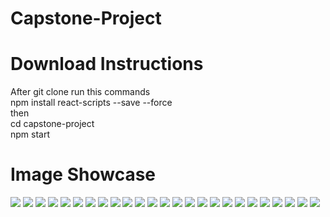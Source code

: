 # Capstone-Project

# Download Instructions

After git clone run this commands \
npm install react-scripts --save --force \
then \
cd capstone-project \
npm start

# Image Showcase

![](/capstone-project/src/assets/images/ShowCaseImages/Screenshot_1.jpg)
![](/capstone-project/src/assets/images/ShowCaseImages/Screenshot_2.jpg)
![](/capstone-project/src/assets/images/ShowCaseImages/Screenshot_3.jpg)
![](/capstone-project/src/assets/images/ShowCaseImages/Screenshot_4.jpg)
![](/capstone-project/src/assets/images/ShowCaseImages/Screenshot_5.jpg)
![](/capstone-project/src/assets/images/ShowCaseImages/Screenshot_6.jpg)
![](/capstone-project/src/assets/images/ShowCaseImages/Screenshot_7.jpg)
![](/capstone-project/src/assets/images/ShowCaseImages/Screenshot_8.jpg)
![](/capstone-project/src/assets/images/ShowCaseImages/Screenshot_9.jpg)
![](/capstone-project/src/assets/images/ShowCaseImages/Screenshot_10.jpg)
![](/capstone-project/src/assets/images/ShowCaseImages/Screenshot_11.jpg)
![](/capstone-project/src/assets/images/ShowCaseImages/Screenshot_12.jpg)
![](/capstone-project/src/assets/images/ShowCaseImages/Screenshot_13.jpg)
![](/capstone-project/src/assets/images/ShowCaseImages/Screenshot_14.jpg)
![](/capstone-project/src/assets/images/ShowCaseImages/Screenshot_15.jpg)
![](/capstone-project/src/assets/images/ShowCaseImages/Screenshot_16.jpg)
![](/capstone-project/src/assets/images/ShowCaseImages/Screenshot_17.jpg)
![](/capstone-project/src/assets/images/ShowCaseImages/Screenshot_18.jpg)
![](/capstone-project/src/assets/images/ShowCaseImages/Screenshot_19.jpg)
![](/capstone-project/src/assets/images/ShowCaseImages/Screenshot_20.jpg)
![](/capstone-project/src/assets/images/ShowCaseImages/Screenshot_21.jpg)
![](/capstone-project/src/assets/images/ShowCaseImages/Screenshot_22.jpg)
![](/capstone-project/src/assets/images/ShowCaseImages/Screenshot_23.jpg)
![](/capstone-project/src/assets/images/ShowCaseImages/Screenshot_24.jpg)
![](/capstone-project/src/assets/images/ShowCaseImages/Screenshot_25.jpg)

